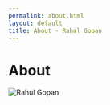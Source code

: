 ```yaml
---
permalink: about.html
layout: default
title: About - Rahul Gopan
---
```

# About

<img src="/images/" class="inline-left" title="Rahul Gopan" alt="Rahul Gopan" />


[github]: https://github.com
[writing]: /blog


<script>

var c = document.getElementById("myCanvas");
var img = new Image;
url = "http://upload.wikimedia.org/wikipedia/commons/1/1a/Bachalpseeflowers.jpg";
var ctx = c.getContext("2d");
ctx.beginPath();
ctx.arc(95,50,40,0,2*Math.PI);
ctx.stroke();
img.src = url;
ctx.drawImage(img, 0, 0,0,2*Math.PI);

<img src="http://upload.wikimedia.org/wikipedia/commons/1/1a/Bachalpseeflowers.jpg" class="inline-left" title="Rahul Gopan" alt="Rahul Gopan" />

</script>
